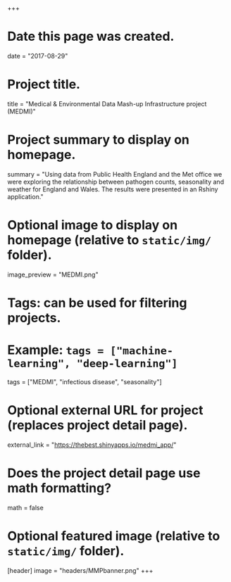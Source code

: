 +++
# Date this page was created.
date = "2017-08-29"

# Project title.
title = "Medical & Environmental Data Mash-up Infrastructure project (MEDMI)"

# Project summary to display on homepage.
summary = "Using data from Public Health England and the Met office we were exploring the relationship between pathogen counts, seasonality and weather for England and Wales. The results were presented in an Rshiny application."

# Optional image to display on homepage (relative to `static/img/` folder).
image_preview = "MEDMI.png"

# Tags: can be used for filtering projects.
# Example: `tags = ["machine-learning", "deep-learning"]`
tags = ["MEDMI", "infectious disease", "seasonality"]

# Optional external URL for project (replaces project detail page).
external_link = "https://thebest.shinyapps.io/medmi_app/"

# Does the project detail page use math formatting?
math = false

# Optional featured image (relative to `static/img/` folder).
[header]
image = "headers/MMPbanner.png"
+++

